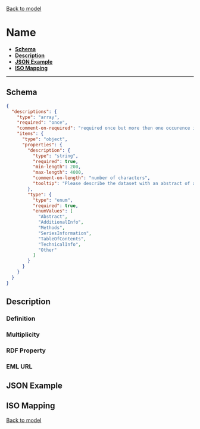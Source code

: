 [Back to model](_base.md)

# Name

- **[Schema](#schema)**
- **[Description](#description)**
- **[JSON Example](#json-example)**
- **[ISO Mapping](#iso-mapping)**
---
## Schema
```json
{
  "descriptions": {
    "type": "array",
    "required": "once",
    "comment-on-required": "required once but more then one occurence is allowed",
    "items": {
      "type": "object",
      "properties": {
        "description": {
          "type": "string",
          "required": true,
          "min-length": 200,
          "max-length": 4000,
          "comment-on-length": "number of characters",
          "tooltip": "Please describe the dataset with an abstract of at least 200 characters. Please consider giving the description more structure by adding additional description fields.",
        },
        "type": {
          "type": "enum",
          "required": true,
          "enumValues": [
            "Abstract",
            "AdditionalInfo",
            "Methods",
            "SeriesInformation",
            "TableOfContents",
            "TechnicalInfo",
            "Other"
          ]
        }
      }
    }
  }
}
```
## Description
### Definition
### Multiplicity
### RDF Property
### EML URL

## JSON Example
## ISO Mapping

[Back to model](_base.md)
